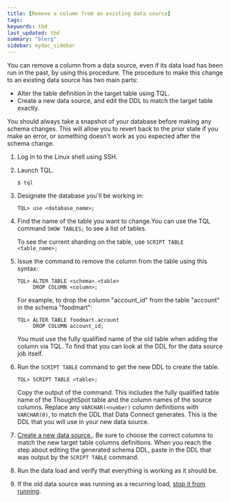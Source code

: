 ```yaml
---
title: [Remove a column from an existing data source]
tags:
keywords: tbd
last_updated: tbd
summary: "blerg"
sidebar: mydoc_sidebar
---
```

You can remove a column from a data source, even if its data load has been run in the past, by using this procedure. The procedure to make this change to an existing data source has two main parts:

-   Alter the table definition in the target table using TQL.
-   Create a new data source, and edit the DDL to match the target table exactly.

You should always take a snapshot of your database before making any schema changes. This will allow you to revert back to the prior state if you make an error, or something doesn't work as you expected after the schema change.



1. Log in to the Linux shell using SSH.
2. Launch TQL.

    ```
    $ tql
    ```

3. Designate the database you'll be working in:

    ```
    TQL> use <database_name>;
    ```

4. Find the name of the table you want to change.You can use the TQL command `SHOW TABLES;` to see a list of tables.

    To see the current sharding on the table, use `SCRIPT TABLE <table_name>;`

5. Issue the command to remove the column from the table using this syntax:

    ```
    TQL> ALTER TABLE <schema>.<table>
         DROP COLUMN <column>;
    ```

    For example, to drop the column "account_id" from the table "account" in the schema "foodmart":

    ```
    TQL> ALTER TABLE foodmart.account
         DROP COLUMN account_id;
    ```

    You must use the fully qualified name of the old table when adding the column via TQL. To find that you can look at the DDL for the data source job itself.

6. Run the `SCRIPT TABLE` command to get the new DDL to create the table.

    ```
    TQL> SCRIPT TABLE <table>;
    ```

    Copy the output of the command. This includes the fully qualified table name of the ThoughtSpot table and the column names of the source columns. Replace any `VARCHAR(<number)` column definitions with `VARCHAR(0)`, to match the DDL that Data Connect generates. This is the DDL that you will use in your new data source.

7. [Create a new data source.](/data-connect/data_connect/setup/adding_data_source.html#).
    Be sure to choose the correct columns to match the new target table columns definitions. When you reach the step about editing the generated schema DDL, paste in the DDL that was output by the `SCRIPT TABLE` command.
8. Run the data load and verify that everything is working as it should be.
9. If the old data source was running as a recurring load, [stop it from running](stop_scheduled_job.html).
